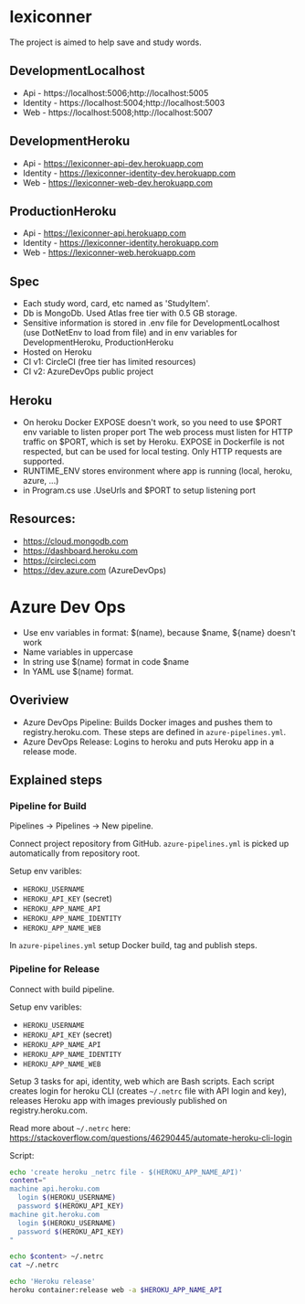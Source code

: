 # lexiconner
The project is aimed to help save and study words.

## DevelopmentLocalhost

- Api -      https://localhost:5006;http://localhost:5005
- Identity - https://localhost:5004;http://localhost:5003
- Web -      https://localhost:5008;http://localhost:5007

## DevelopmentHeroku

- Api -      https://lexiconner-api-dev.herokuapp.com
- Identity - https://lexiconner-identity-dev.herokuapp.com
- Web -      https://lexiconner-web-dev.herokuapp.com

## ProductionHeroku

- Api -      https://lexiconner-api.herokuapp.com
- Identity - https://lexiconner-identity.herokuapp.com
- Web -      https://lexiconner-web.herokuapp.com


## Spec
- Each study word, card, etc named as 'StudyItem'.
- Db is MongoDb. Used Atlas free tier with 0.5 GB storage.
- Sensitive information is stored in .env file for DevelopmentLocalhost (use DotNetEnv to load from file) and in env variables for DevelopmentHeroku, ProductionHeroku
- Hosted on Heroku
- CI v1: CircleCI (free tier has limited resources)
- CI v2: AzureDevOps public project

## Heroku
- On heroku Docker EXPOSE doesn't work, so you need to use $PORT env variable to listen proper port
The web process must listen for HTTP traffic on $PORT, which is set by Heroku. EXPOSE in Dockerfile is not respected, but can be used for local testing. Only HTTP requests are supported.
- RUNTIME_ENV stores environment where app is running (local, heroku, azure, ...) 
- in Program.cs use .UseUrls and $PORT to setup listening port

## Resources:
 - https://cloud.mongodb.com
 - https://dashboard.heroku.com
 - https://circleci.com
 - https://dev.azure.com (AzureDevOps)

# Azure Dev Ops
- Use env variables in format: $(name), because $name, ${name} doesn't work
- Name variables in uppercase
- In string use $(name) format in code $name
- In YAML use $(name) format.

## Overiview
- Azure DevOps Pipeline: Builds Docker images and pushes them to registry.heroku.com. These steps are defined in `azure-pipelines.yml`.
- Azure DevOps Release: Logins to heroku and puts Heroku app in a release mode.

## Explained steps

### Pipeline for Build

Pipelines -> Pipelines -> New pipeline.

Connect project repository from GitHub. `azure-pipelines.yml` is picked up automatically from repository root.

Setup env varibles:
- `HEROKU_USERNAME`
- `HEROKU_API_KEY` (secret)
- `HEROKU_APP_NAME_API`
- `HEROKU_APP_NAME_IDENTITY`
- `HEROKU_APP_NAME_WEB`

In `azure-pipelines.yml` setup Docker build, tag and publish steps.

### Pipeline for Release

Connect with build pipeline.

Setup env varibles:
- `HEROKU_USERNAME`
- `HEROKU_API_KEY` (secret)
- `HEROKU_APP_NAME_API`
- `HEROKU_APP_NAME_IDENTITY`
- `HEROKU_APP_NAME_WEB`

Setup 3 tasks for api, identity, web which are Bash scripts. Each script creates login for heroku CLI (creates `~/.netrc` file with API login and key), releases Heroku app with images previously published on registry.heroku.com.

Read more about `~/.netrc` here:
https://stackoverflow.com/questions/46290445/automate-heroku-cli-login

Script:
```bash
echo 'create heroku _netrc file - $(HEROKU_APP_NAME_API)'
content="
machine api.heroku.com
  login $(HEROKU_USERNAME)
  password $(HEROKU_API_KEY)
machine git.heroku.com
  login $(HEROKU_USERNAME)
  password $(HEROKU_API_KEY)
"

echo $content> ~/.netrc
cat ~/.netrc

echo 'Heroku release'
heroku container:release web -a $HEROKU_APP_NAME_API
```
